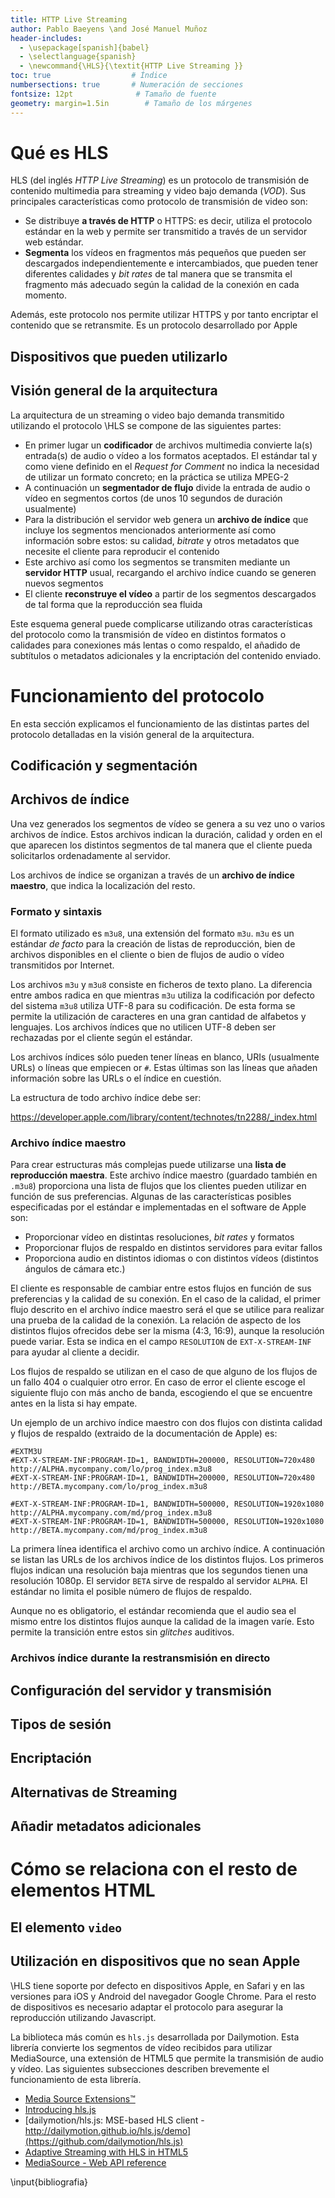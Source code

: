 ```yaml
---
title: HTTP Live Streaming
author: Pablo Baeyens \and José Manuel Muñoz
header-includes:
  - \usepackage[spanish]{babel}
  - \selectlanguage{spanish}
  - \newcommand{\HLS}{\textit{HTTP Live Streaming }}
toc: true                  # Índice
numbersections: true       # Numeración de secciones
fontsize: 12pt              # Tamaño de fuente
geometry: margin=1.5in        # Tamaño de los márgenes
---
```


# Qué es HLS

HLS (del inglés *HTTP Live Streaming*) es un protocolo de transmisión de contenido multimedia para streaming y video bajo demanda (*VOD*). Sus principales características como protocolo de transmisión de video son:

- Se distribuye **a través de HTTP** o HTTPS: es decir, utiliza el protocolo estándar en la web y permite ser transmitido a través de un servidor web estándar.
- **Segmenta** los vídeos en fragmentos más pequeños que pueden ser descargados independientemente e intercambiados, que pueden tener diferentes calidades y *bit rates* de tal manera que se transmita el fragmento más adecuado según la calidad de la conexión en cada momento.

Además, este protocolo nos permite utilizar HTTPS y por tanto encriptar el contenido que se retransmite. Es un protocolo desarrollado por Apple

<!--
- Qué dispositivos lo soportan y cómo
- Qué empresas lo utilizan
- Cómo se le da soporte en dispositivos y software no Apple
-->

## Dispositivos que pueden utilizarlo

## Visión general de la arquitectura

La arquitectura de un streaming o video bajo demanda transmitido utilizando el protocolo \HLS se compone de las siguientes partes:

- En primer lugar un **codificador** de archivos multimedia convierte la(s) entrada(s) de audio o vídeo a los formatos aceptados. El estándar tal y como viene definido en el *Request for Comment* no indica la necesidad de utilizar un formato concreto; en la práctica se utiliza MPEG-2 <!--TODO: Cuáles son/con qué características?-->
- A continuación un **segmentador de flujo** divide la entrada de audio o vídeo en segmentos cortos (de unos 10 segundos de duración usualmente)
- Para la distribución el servidor web genera un **archivo de índice** que incluye los segmentos mencionados anteriormente así como información sobre estos: su calidad, *bitrate* y otros metadatos que necesite el cliente para reproducir el contenido
- Este archivo así como los segmentos se transmiten mediante un **servidor HTTP** usual, recargando el archivo índice cuando se generen nuevos segmentos
- El cliente **reconstruye el vídeo** a partir de los segmentos descargados de tal forma que la reproducción sea fluida

Este esquema general puede complicarse utilizando otras características del protocolo como la transmisión de vídeo en distintos formatos o calidades para conexiones más lentas o como respaldo, el añadido de subtítulos o metadatos adicionales y la encriptación del contenido enviado.

# Funcionamiento del protocolo

En esta sección explicamos el funcionamiento de las distintas partes del protocolo detalladas en la visión general de la arquitectura.

## Codificación y segmentación

## Archivos de índice

Una vez generados los segmentos de vídeo se genera a su vez uno o varios archivos de índice. Estos archivos indican la duración, calidad y orden en el que aparecen los distintos segmentos de tal manera que el cliente pueda solicitarlos ordenadamente al servidor.

Los archivos de índice se organizan a través de un **archivo de índice maestro**, que indica la localización del resto.

### Formato y sintaxis

El formato utilizado es `m3u8`, una extensión del formato `m3u`. `m3u` es un estándar *de facto* para la creación de listas de reproducción, bien de archivos disponibles en el cliente o bien de flujos de audio o vídeo transmitidos por Internet.

Los archivos `m3u` y `m3u8` consiste en ficheros de texto plano. La diferencia entre ambos radica en que mientras `m3u` utiliza la codificación por defecto del sistema `m3u8` utiliza UTF-8 para su codificación. De esta forma se permite la utilización de caracteres en una gran cantidad de alfabetos y lenguajes. Los archivos índices que no utilicen UTF-8 deben ser rechazadas por el cliente según el estándar.

Los archivos índices sólo pueden tener líneas en blanco, URIs (usualmente URLs) o líneas que empiecen or `#`. Estas últimas son las líneas que añaden información sobre las URLs o el índice en cuestión.

La estructura de todo archivo índice debe ser:

<!--TODO: Añadir ejemplo y explicarlo-->
https://developer.apple.com/library/content/technotes/tn2288/_index.html

### Archivo índice maestro

Para crear estructuras más complejas puede utilizarse una **lista de reproducción maestra**. Este archivo índice maestro (guardado también en `.m3u8`) proporciona una lista de flujos que los clientes pueden utilizar en función de sus preferencias. Algunas de las características posibles especificadas por el estándar e implementadas en el software de Apple son:

- Proporcionar vídeo en distintas resoluciones, *bit rates* y formatos
- Proporcionar flujos de respaldo en distintos servidores para evitar fallos
- Proporciona audio en distintos idiomas o con distintos vídeos (distintos ángulos de cámara etc.)

El cliente es responsable de cambiar entre estos flujos en función de sus preferencias y la calidad de su conexión. En el caso de la calidad, el primer flujo descrito en el archivo índice maestro será el que se utilice para realizar una prueba de la calidad de la conexión. La relación de aspecto de los distintos flujos ofrecidos debe ser la misma (4:3, 16:9), aunque la resolución puede variar. Esta se indica en el campo `RESOLUTION` de `EXT-X-STREAM-INF` para ayudar al cliente a decidir.

Los flujos de respaldo se utilizan en el caso de que alguno de los flujos de un fallo 404 o cualquier otro error. En caso de error el cliente escoge el siguiente flujo con más ancho de banda, escogiendo el que se encuentre antes en la lista si hay empate.

Un ejemplo de un archivo índice maestro con dos flujos con distinta calidad y flujos de respaldo (extraido de la documentación de Apple) es:

```
#EXTM3U
#EXT-X-STREAM-INF:PROGRAM-ID=1, BANDWIDTH=200000, RESOLUTION=720x480
http://ALPHA.mycompany.com/lo/prog_index.m3u8
#EXT-X-STREAM-INF:PROGRAM-ID=1, BANDWIDTH=200000, RESOLUTION=720x480
http://BETA.mycompany.com/lo/prog_index.m3u8

#EXT-X-STREAM-INF:PROGRAM-ID=1, BANDWIDTH=500000, RESOLUTION=1920x1080
http://ALPHA.mycompany.com/md/prog_index.m3u8
#EXT-X-STREAM-INF:PROGRAM-ID=1, BANDWIDTH=500000, RESOLUTION=1920x1080
http://BETA.mycompany.com/md/prog_index.m3u8
```

La primera línea identifica el archivo como un archivo índice. A continuación se listan las URLs de los archivos índice de los distintos flujos. Los primeros flujos indican una resolución baja mientras que los segundos tienen una resolución 1080p. El servidor `BETA` sirve de respaldo al servidor `ALPHA`. El estándar no limita el posible número de flujos de respaldo.

Aunque no es obligatorio, el estándar recomienda que el audio sea el mismo entre los distintos flujos aunque la calidad de la imagen varíe. Esto permite la transición entre estos sin *glitches* auditivos.

### Archivos índice durante la restransmisión en directo

## Configuración del servidor y transmisión
## Tipos de sesión
## Encriptación
## Alternativas de Streaming
## Añadir metadatos adicionales

# Cómo se relaciona con el resto de elementos HTML
## El elemento `video`

## Utilización en dispositivos que no sean Apple

\HLS tiene soporte por defecto en dispositivos Apple, en Safari y en las versiones para iOS y Android del navegador Google Chrome. Para el resto de dispositivos es necesario adaptar el protocolo para asegurar la reproducción utilizando Javascript.

La biblioteca más común es `hls.js` desarrollada por Dailymotion. Esta librería convierte los segmentos de vídeo recibidos para utilizar MediaSource, una extensión de HTML5 que permite la transmisión de audio y vídeo. Las siguientes subsecciones describen brevemente el funcionamiento de esta librería.

<!--
TODO:
- Cómo funciona MediaSource
- Cómo funciona hls.js
-->
- [Media Source Extensions™](https://www.w3.org/TR/media-source/)
- [Introducing hls.js](http://engineering.dailymotion.com/introducing-hls-js/)
- [dailymotion/hls.js: MSE-based HLS client - http://dailymotion.github.io/hls.js/demo](https://github.com/dailymotion/hls.js)
- [Adaptive Streaming with HLS in HTML5](https://www.jwplayer.com/blog/hls-in-html5/)
- [MediaSource - Web API reference](https://developer.mozilla.org/es/docs/Web/API/MediaSource)


\input{bibliografia}
